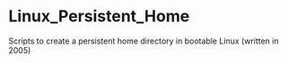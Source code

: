 Linux_Persistent_Home
=====================

Scripts to create a persistent home directory in bootable Linux (written in 2005)